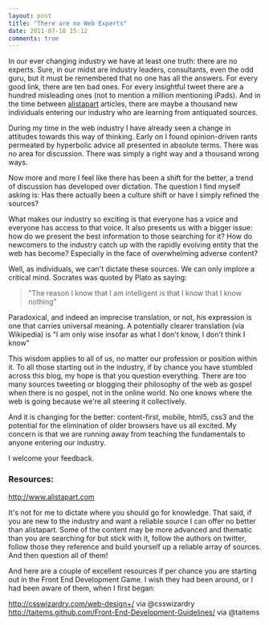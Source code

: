 ```yaml
---
layout: post
title: "There are no Web Experts"
date: 2011-07-18 15:12
comments: true
---
```

In our ever changing industry we have at least one truth: there are no experts. Sure, in our midst are industry leaders, consultants, even the odd guru, but it must be remembered that no one has all the answers. For every good link, there are ten bad ones. For every insightful tweet there are a hundred misleading ones (not to mention a million mentioning iPads). And in the time between <a href="http://www.alistapart.com" title="A List Apart">alistapart</a> articles, there are maybe a thousand new individuals entering our industry who are learning from antiquated sources.

During my time in the web industry I have already seen a change in attitudes towards this way of thinking. Early on I found opinion-driven rants permeated by hyperbolic advice all presented in absolute terms. There was no area for discussion. There was simply a right way and a thousand wrong ways.

Now more and more I feel like there has been a shift for the better, a trend of discussion has developed over dictation. The question I find myself asking is: Has there actually been a culture shift or have I simply refined the sources?

What makes our industry so exciting is that everyone has a voice and everyone has access to that voice. It also presents us with a bigger issue: how do we present the best information to those searching for it? How do newcomers to the industry catch up with the rapidly evolving entity that the web has become? Especially in the face of overwhelming adverse content?

Well, as individuals, we can't dictate these sources. We can only implore a critical mind. Socrates was quoted by Plato as saying:

<blockquote>"The reason I know that I am intelligent is that I know that I know nothing"</blockquote>

Paradoxical, and indeed an imprecise translation, or not, his expression is one that carries universal meaning. A potentially clearer translation (via Wikipedia) is "I am only wise insofar as what I don't know, I don't think I know"

This wisdom applies to all of us, no matter our profession or position within it. To all those starting out in the industry, if by chance you have stumbled across this blog, my hope is that you question everything. There are too many sources tweeting or blogging their philosophy of the web as gospel when there is no gospel, not in the online world. No one knows where the web is going because we're all steering it collectively.

And it is changing for the better: content-first, mobile, html5, css3 and the potential for the elimination of older browsers have us all excited. My concern is that we are running away from teaching the fundamentals to anyone entering our industry.

I welcome your feedback.



### Resources:

<a href="http://www.alistapart.com" title="A List Apart">http://www.alistapart.com</a>

It's not for me to dictate where you should go for knowledge. That said, if you are new to the industry and want a reliable source I can offer no better than alistapart. Some of the content may be more advanced and thematic than you are searching for but stick with it, follow the authors on twitter, follow those they reference and build yourself up a reliable array of sources. And then question all of them!

And here are a couple of excellent resources if per chance you are starting out in the Front End Development Game. I wish they had been around, or I had been aware of them, when I first began:

<a href="http://csswizardry.com/web-design+/" title="Web Design Plus">http://csswizardry.com/web-design+/</a> via @csswizardry
<a href="http://taitems.github.com/Front-End-Development-Guidelines/" title="Taitems Front End Development Guidelines">http://taitems.github.com/Front-End-Development-Guidelines/</a> via @taitems